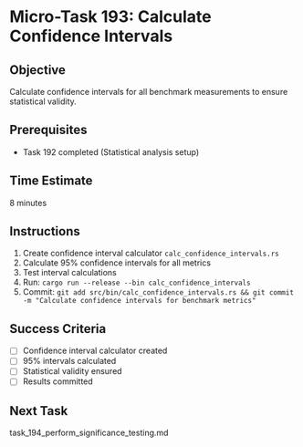# Micro-Task 193: Calculate Confidence Intervals

## Objective
Calculate confidence intervals for all benchmark measurements to ensure statistical validity.

## Prerequisites
- Task 192 completed (Statistical analysis setup)

## Time Estimate
8 minutes

## Instructions
1. Create confidence interval calculator `calc_confidence_intervals.rs`
2. Calculate 95% confidence intervals for all metrics
3. Test interval calculations
4. Run: `cargo run --release --bin calc_confidence_intervals`
5. Commit: `git add src/bin/calc_confidence_intervals.rs && git commit -m "Calculate confidence intervals for benchmark metrics"`

## Success Criteria
- [ ] Confidence interval calculator created
- [ ] 95% intervals calculated
- [ ] Statistical validity ensured
- [ ] Results committed

## Next Task
task_194_perform_significance_testing.md